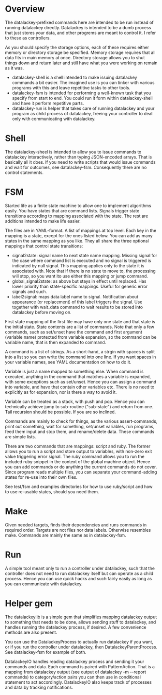 # Overview

The datalackey-prefixed commands here are intended to be run instead of running datalackey directly. Datalackey is intended to be a dumb process that just stores your data, and other progrems are meant to control it. I refer to these as controllers.

As you should specify the storage options, each of these requires either memory or directory storage be specified. Memory storage requires that all data fits in main memory at once. Directory storage allows you to shut things down and return later and still have what you were working on remain as it was.

* datalackey-shell is a shell intended to make issuing datalackey commands a bit easier. The imagined use is you can tinker with various programs with this and leave repetitive tasks to other tools.
* datalackey-fsm is intended for performing a well-known task that you specify from start to end. You could run it form within datalackey-shell and have it perform repetitive parts.
* datalackey-run is helper that takes care of running datalackey and your program as child process of datalackey, freeing your controller to deal only with communicating with datalackey.

# Shell

The datalackey-sheel is intended to allow you to issue commands to datalackey interactively, rather than typing JSON-encoded arrays. That is basically all it does. If you need to write scripts that would issue commands and wait for outcomes, see datalackey-fsm. Consequently there are no control statements.

# FSM

Started life as a finite state machine to allow one to implement algorithms easily. You have states that are command lists. Signals trigger state transitions according to mapping associated with the state. The rest are additions intended to make life easier.

The files are in YAML-format. A list of mappings at top level. Each key in the mapping is a state, except for the ones listed below. You can add as many states in the same mapping as you like. They all share the three optional mappings that control state transitions:

* signal2state: signal name to next state name mapping. Missing signal for the case where command list is executed and no signal is triggered is indicated by null signal. This mapping applies only to the state it is associated with. Note that if there is no state to move to, the processing will stop, so you want ito use either this mapping or jump command.
* global_signal2state: as above but stays in effect until replaced. Has lower priority than state-specific mappings. Useful for generic error signals and such.
* label2signal: maps data label name to signal. Notification about appearance (or replacement) of this label triggers the signal. Use together with wait_data command to wait results to be stored into datalackey before moving on.

First state mapping of the first file may have only one state and that state is the initial state. State contents are a list of commands. Note that only a few commands, such as set/unset have the command and first argument (variable name) protected from variable expansion, so the command can be variable name, that is then expanded to command.

A command is a list of strings. As a short-hand, a strgin with spaces is split into a list so you can write the command into one line. If you want spaces in your variable names, see YAML documentation on how to do it.

Variable is just a name mapped to something else. When command is executed, anything in the command that matches a variable is expanded, with some exceptions such as set/unset. Hence you can assign a command into variable, and have that contain other variables etc. There is no need to explicitly as for expansion, nor is there a way to avoid it.

Variable can be treated as a stack, with push and pop. Hence you can technically achieve jump to sub-routine ("sub-state") and return from one. Tail recursion should be possible. If you are so inclined.

Commands are mainly to check for things, as the various assert-commands, print out something, wait for something, set/unset variables, run programs, feed them input and stop them, and rename/delete data. These commands are simple lists.

There are two commands that are mappings: script and ruby. The former allows you to run a script and store output to variables, with non-zero exit value triggering error signal. The ruby command allows you to run the included ruby snippet in the context of the global machine object. Hence you can add commands or do anything the current commands do not cover. Since program reads multiple files, you can separate your command-adding states for re-use into their own files. 

See test/fsm and examples directories for how to use ruby/script and how to use re-usable states, should you need them.

# Make

Given needed targets, finds their dependencies and runs commands in required order. Targets are not files nor data labels. Otherwise resembles make. Commands are mainly the same as in datalackey-fsm.

# Run

A simple tool meant only to run a controller under datalackey, such that the controller does not need to run datalackey itself but can operate as a child process. Hence you can use quick hacks and such fairly easily as long as you can communicate with datalackey.

# Helper gem

The datalackeylib is a simple gem that simplifies mapping datalackey output to something that needs to be done, allows sending stuff to datalackey, and handles running the datalackey process, if desired. A few convenience methods are also present.

You can use the DatalackeyProcess to actually run datalackey if you want, or if you run the controller under datalackey, then DatalackeyParentProcess. See datalackey-fsm for example of both.

DatalackeyIO handles reading datalackey process and sending it your commands and data. Each command is paired with PatternAction. That is a mapping from datalackey output (see output of datalackey -m --report commands) to category/action pairs you can then use in conditional statement to act accordingly. DatalackeyIO also keeps track of processes and data by tracking notifications.


